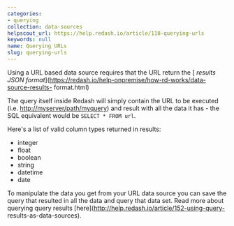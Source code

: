 ```yaml
---
categories:
- querying
collection: data-sources
helpscout_url: https://help.redash.io/article/118-querying-urls
keywords: null
name: Querying URLs
slug: querying-urls
---
```

Using a URL based data source requires that the URL return the [ _results JSON
format_](https://redash.io/help-onpremise/how-rd-works/data-source-results-
format.html)

The query itself inside Redash will simply contain the URL to be executed
(i.e.   <http://myserver/path/myquery>) and result with all the data it has -
the SQL equivalent would be `SELECT * FROM url`.

Here's a list of valid column types returned in results:

  * integer
  * float
  * boolean
  * string
  * datetime
  * date

To manipulate the data you get from your URL data source you can save the
query that resulted in all the data and query that data set. Read more about
querying query results  [here](http://help.redash.io/article/152-using-query-
results-as-data-sources).

